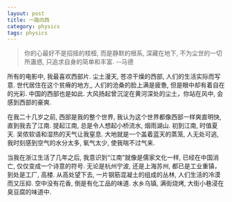 ```yaml
---
layout: post
title: 一路向西
category: physics
tags: physics
---
```

> 你的心最好不是招摇的枝桠, 而是静默的根系, 深藏在地下, 不为尘世的一切所蛊惑, 只追求自身的简单和丰富. --马德

所有的电影中, 我最喜欢西部片. 尘土漫天, 苍凉干燥的西部, 人们的生活实际而写意. 世代居住在这个贫瘠的地方,, 人们的沧桑的脸上满是疲惫, 但是眼中却有着自在的光彩. 中国的西部也是如此. 大风扬起曾沉淀在黄河深处的尘土，你站在风中, 会感到西部的豪爽. 

在我二十几岁之前, 西部是我的整个世界, 我认为这个世界都像西部一样爽直明快, 直到我去了江南. 提起江南, 总是令人想起小桥流水, 烟雨湖山. 初到江南, 时值夏天. 吴侬软语和湿热的天气让我窒息. 大地就是一个盖着蓝天的蒸笼, 人无处可逃, 我时刻感到空气的水分太多, 氧气太少, 使我喘不过气来. 

当我在浙江生活了几年之后, 我意识到“江南”就像是儒家文化一样, 已经在中国消亡, 仅仅变成一个诗意的符号. 无论是杭州宁波, 还是上海苏州, 都已是工业重镇，到处是工厂, 高楼. 从高处望下去, 一片钢筋混凝土的组成的丛林, 人们生活的冷漠而又压抑. 空中没有花香, 倒是有化工品的味道. 水乡乌镇, 满街烧烤, 大街小巷浸在臭豆腐的味道中.

